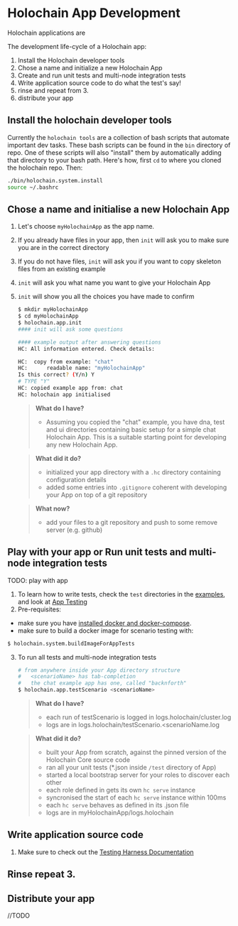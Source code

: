 # Holochain App Development

Holochain applications are

The development life-cycle of a Holochain app:
1. Install the Holochain developer tools
2. Chose a name and initialize a new Holochain App
3. Create and run unit tests and multi-node integration tests
4. Write application source code to do what the test's say!
5. rinse and repeat from 3.
6. distribute your app

## Install the holochain developer tools
Currently the `holochain tools` are a collection of bash scripts that automate important dev tasks.  These bash scripts can be found in the `bin` directory of repo.  One of these scripts will also "install" them by automatically adding that directory to your bash path.  Here's how, first `cd` to where you cloned the holochain repo.  Then:

```bash
./bin/holochain.system.install
source ~/.bashrc
```
## Chose a name and initialise a new Holochain App
1. Let's choose `myHolochainApp` as the app name.
2. If you already have files in your app, then `init` will ask you to make sure you are in the correct directory
3. If you do not have files, `init` will ask you if you want to copy skeleton files from an existing example
4. `init` will ask you what name you want to give your Holochain App
5. `init` will show you all the choices you have made to confirm

    ```bash 
    $ mkdir myHolochainApp
    $ cd myHolochainApp
    $ holochain.app.init
    #### init will ask some questions

    #### example output after answering questions
    HC: All information entered. Check details: 
    
    HC:  copy from example: "chat"
    HC:      readable name: "myHolochainApp"
    Is this correct? (Y/n) Y
    # TYPE "Y"
    HC: copied example app from: chat
    HC: holochain app initialised
    ```
    > **What do I have?**
    > * Assuming you copied the "chat" example, you have dna, test and ui directories containing basic setup for a simple chat Holochain App. This is a suitable starting point for developing any new Holochain App.

    > **What did it do?**
    > * initialized your app directory with a `.hc` directory containing configuration details
    > * added some entries into `.gitignore` coherent with developing your App on top of a git repository

    > **What now?**
    > * add your files to a git repository and push to some remove server (e.g. github)
    > 

## Play with your app or Run unit tests and multi-node integration tests
TODO: play with app
1. To learn how to write tests, check the `test` directories in the [examples](../../tree/master/examples), and look at [App Testing ](App-Testing)
2. Pre-requisites:
  - make sure you have [installed docker and docker-compose](Docker-Installation-for-Developers).
  - make sure to build a docker image for scenario testing with:
   ```bash
   $ holochain.system.buildImageForAppTests
   ```
3. To run all tests and multi-node integration tests
    ```bash
    # from anywhere inside your App directory structure
    #   <scenarioName> has tab-completion
    #   the chat example app has one, called "backnforth"
    $ holochain.app.testScenario <scenarioName>
    ```
    > **What do I have?**
    > * each run of testScenario is logged in logs.holochain/cluster.log
    > * logs are in logs.holochain/testScenario.<scenarioName.log

    > **What did it do?**
    > * built your App from scratch, against the pinned version of the Holochain Core source code
    > * ran all your unit tests (*.json inside `/test` directory of App)
    > * started a local bootstrap server for your roles to discover each other
    > * each role defined in <scenarioName> gets its own `hc serve` instance
    > * syncronised the start of each `hc serve` instance within 100ms
    > * each `hc serve` behaves as defined in its .json file
    > * logs are in myHolochainApp/logs.holochain

## Write application source code
1. Make sure to check out the [Testing Harness Documentation](App-Testing)

## Rinse repeat 3.

## Distribute your app
//TODO